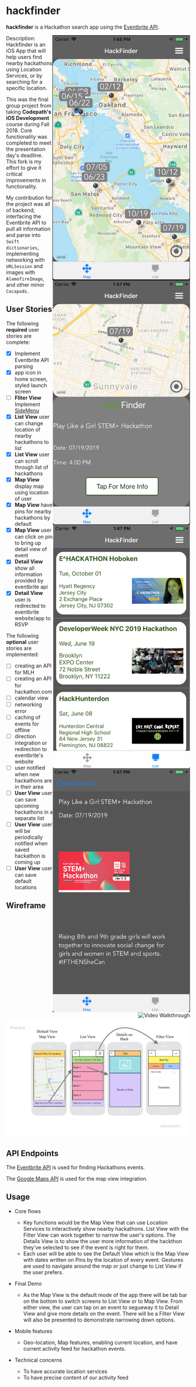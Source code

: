 # hackfinder

**hackfinder** is a Hackathon search app using the [Eventbrite API](https://www.eventbrite.com/developer/v3/).

<img align="right" src='https://github.com/tbender4/hackfinder/raw/master/screenshots/map.png' title='map' width='377' height='669'  alt='map' />

<img align="right" src='https://github.com/tbender4/hackfinder/raw/master/screenshots/halfview.png' title='halfview' width='376' height='669'  alt='map' />

<img align="right" src='https://github.com/tbender4/hackfinder/raw/master/screenshots/listview.png' title='listview' width='375' height='667'  alt='map' />

<img align="right" src='https://github.com/tbender4/hackfinder/raw/master/screenshots/detail.png' title='detail' width='376' height='667'  alt='map' />

<img align="right" src='https://github.com/tbender4/hackfinder/raw/master/demo11-06.gif' title='Video Walkthrough' width='' alt='Video Walkthrough' />
Description: 
Hackfinder is an iOS App that will help users find nearby hackathons using Location Services, or by searching for a specific location.

This was the final group project from taking **Codepath's iOS Development** course during Fall 2018. Core functionality was completed to meet the presentation day's deadline. This fork is my effort to give it critical improvements in functionality.

My contribution for the project was all of backend; interfacing the Eventbrite API to pull all information and parse into `Swift dictionaries`, implementing networking with `URLSession`  and images with `AlamofireImage`, and other minor `Cocapods`.


## User Stories

The following **required** user stories are complete:
- [x] Implement Eventbrite API parsing
- [x] app icon in home screen, styled launch screen
- [ ] **Fliter View** Implement [SideMenu](https://github.com/jonkykong/SideMenu)
- [x] **List View** user can change location of nearby hackathons to list
- [x] **List View** user can scroll through list of hackathons
- [x] **Map View** display map using location of user
- [x] **Map View** have pins for nearby hackathons by default
- [x] **Map View** user can click on pin to bring up detail view of event
- [x] **Detail View** show all information provided by eventbrite api
- [x] **Detail View** user is redirected to eventbrite website/app to RSVP

The following **optional** user stories are implemented:

- [ ] creating an API for MLH
- [ ] creating an API for hackathon.com
- [ ] calendar view
- [ ] networking error
- [ ] caching of events for offline
- [ ] direction integration or redirection to eventbrite's website
- [ ] user notified when new hackathons are in their area
- [ ] **User View** user can save upcoming hackathons in a separate list
- [ ] **User View** user will be periodically notified when saved hackathon is coming up
- [ ] **User View** user can save default locations

## Wireframe

<img src='https://github.com/tbender4/hackfinder/blob/master/wireframe.png'>

## API Endpoints

The [Eventbrite API](https://cloud.google.com/maps-platform/) is used for finding Hackathons events.

The [Google Maps API](https://cloud.google.com/maps-platform/) is used for the map view integration.

## Usage
  
- Core flows
  - Key functions would be the Map View that can use Location Services to interactively show nearby hackathons. List View with the Filter View can work together to narrow the user's options. The Details View is to show the user more information of the hackthon they've selected to see if the event is right for them.  
  - Each user will be able to see the Default View which is the Map View with dates written on Pins by the location of every event. Gestures are used to navigate around the map or just change to List View if the user prefers.
  
- Final Demo
  - As the Map View is the default mode of the app there will be tab bar on the bottom to switch screens to List View or to Map View. From either view, the user can tap on an event to segueway it to Detail View and give more details on the event. There will be a Filter View will also be presented to demonstrate narrowing down options.
 
- Mobile features
  - Geo-location, Map features, enabling current location, and have current activity feed for hackathon events.
  
- Technical concerns
  - To have accurate location services
  - To have precise content of our activity feed
  

